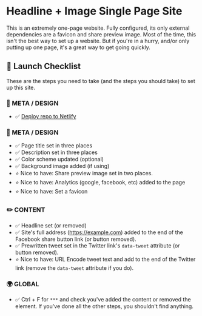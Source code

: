 # Headline + Image Single Page Site

This is an extremely one-page website. Fully configured, its only external dependencies are a favicon and share preview image. Most of the time, this isn't the best way to set up a website. But if you're in a hurry, and/or only putting up one page, it's a great way to get going quickly.

## 🚀 Launch Checklist

These are the steps you need to take (and the steps you should take) to set up this site.

### 🎨 META / DESIGN

- ✅  [Deploy repo to Netlify](https://app.netlify.com/start/deploy?repository=https://github.com/kylestoneman/headline-image)

### 🎨 META / DESIGN

- ✅  Page title set in three places
- ✅  Description set in three places
- ✅  Color scheme updated (optional)
- ✅  Background image added (if using)
- ⭐  Nice to have: Share preview image set in two places.
- ⭐  Nice to have: Analytics (google, facebook, etc) added to the page
- ⭐  Nice to have: Set a favicon


### ✏️ CONTENT 

- ✅  Headline set (or removed)
- ✅  Site's full address (https://example.com) added to the end of the Facebook share button link (or button removed).
- ✅  Prewritten tweet set in the Twitter link's `data-tweet` attribute (or button removed).
- ⭐  Nice to have: URL Encode tweet text and add to the end of the Twitter link (remove the `data-tweet` attribute if you do).


### 🌍 GLOBAL

- ✅  Ctrl + F for `***` and check you've added the content or removed the element. If you've done all the other steps, you shouldn't find anything.
